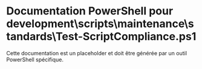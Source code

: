 # Documentation PowerShell pour development\scripts\maintenance\standards\Test-ScriptCompliance.ps1

Cette documentation est un placeholder et doit être générée par un outil PowerShell spécifique.
